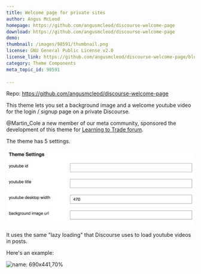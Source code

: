 ```yaml
---
title: Welcome page for private sites
author: Angus McLeod
homepage: https://github.com/angusmcleod/discourse-welcome-page
download: https://github.com/angusmcleod/discourse-welcome-page
demo: 
thumbnail: /images/98591/thumbnail.png
license: GNU General Public License v2.0
license_link: https://github.com/angusmcleod/discourse-welcome-page/blob/master/LICENSE.txt
category: Theme Components
meta_topic_id: 98591

---
```

Repo: https://github.com/angusmcleod/discourse-welcome-page

This theme lets you set a background image and a welcome youtube video for the login / signup page on a private Discourse.

@Martin_Cole a new member of our meta community, sponsored the development of this theme for [Learning to Trade forum](https://forum.learningtotrade.com).

The theme has 5 settings.

![Screenshot%20at%20Oct%2003%2010-36-51: 635x254,80%](/images/98591/9a7mfekZcVjZQbarDeQCn1oubJh.png)

It uses the same "lazy loading" that Discourse uses to load youtube videos in posts.

Here's an example:

![name: 690x441,70%](//assets-meta-cdck-prod-meta.s3.dualstack.us-west-1.amazonaws.com/original/3X/d/4/d44008ba2aa2a484789e682172c9f447cca3dcca.png)